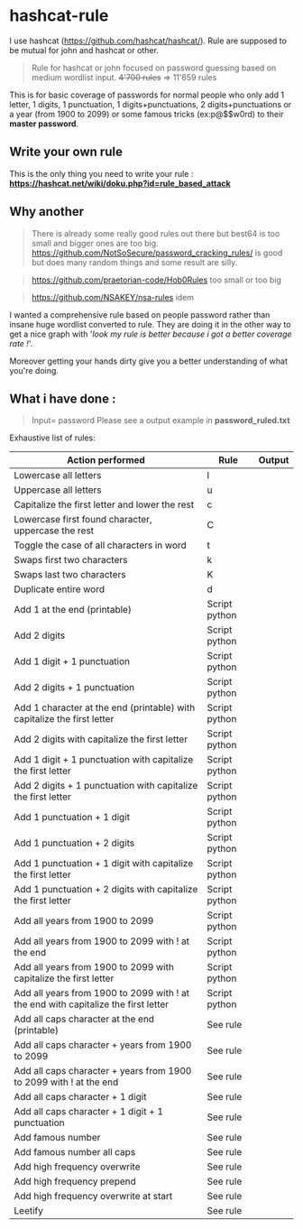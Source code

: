 # hashcat-rule
I use hashcat (https://github.com/hashcat/hashcat/).
Rule are supposed to be mutual for john and hashcat or other.

> Rule for hashcat or john focused on password guessing based on medium wordlist input. ~~4'700 rules~~ => 11'659 rules

This is for basic coverage of passwords for normal people who only add 1 letter, 1 digits, 1 punctuation, 1 digits+punctuations, 2 digits+punctuations or a year (from 1900 to 2099) or some famous tricks (ex:p@$$w0rd) to their **master password**.

## Write your own rule

This is the only thing you need to write your rule : **https://hashcat.net/wiki/doku.php?id=rule_based_attack**

## Why another
> There is already some really good rules out there but best64 is too small and bigger ones are too big.
https://github.com/NotSoSecure/password_cracking_rules/ is good but does many random things and some result are silly.

> https://github.com/praetorian-code/Hob0Rules too small or too big

> https://github.com/NSAKEY/nsa-rules idem

I wanted a comprehensive rule based on people password rather than insane huge wordlist converted to rule. They are doing it in the other way to get a nice graph with '*look my rule is better because i got a better coverage rate !*'.


Moreover getting your hands dirty give you a better understanding of what you're doing.

## What i have done : 

> Input= password
> Please see a output example in **password_ruled.txt**

Exhaustive list of rules:

Action performed | Rule | Output 
-----|-------|-------
Lowercase all letters	 | l | 
Uppercase all letters	 | u | 
Capitalize the first letter and lower the rest | c | 
Lowercase first found character, uppercase the rest | C | 
Toggle the case of all characters in word | t | 
Swaps first two characters	 | k | 
Swaps last two characters | K | 
Duplicate entire word	 | d | 
Add 1  at the end (printable) | Script python | 
Add 2 digits |Script python | 
Add 1 digit + 1 punctuation | Script python | 
Add 2 digits + 1 punctuation | Script python | 
Add 1 character at the end (printable) with capitalize the first letter | Script python | 
Add 2 digits with capitalize the first letter| Script python | 
Add 1 digit + 1 punctuation with capitalize the first letter| Script python | 
Add 2 digits + 1 punctuation with capitalize the first letter| Script python | 
Add 1 punctuation + 1 digit | Script python | 
Add 1 punctuation + 2 digits | Script python | 
Add 1 punctuation + 1 digit with capitalize the first letter| Script python | 
Add 1 punctuation + 2 digits with capitalize the first letter| Script python | 
Add all years from 1900 to 2099 | Script python | 
Add all years from 1900 to 2099 with ! at the end | Script python | 
Add all years from 1900 to 2099 with capitalize the first letter|Script python | 
Add all years from 1900 to 2099 with ! at the end with capitalize the first letter|Script python | 
Add all caps character at the end (printable) | See rule| 
Add all caps character + years from 1900 to 2099 | See rule| 
Add all caps character + years from 1900 to 2099 with ! at the end | See rule| 
Add all caps character + 1 digit | See rule| 
Add all caps character + 1 digit + 1 punctuation | See rule| 
Add famous number | See rule | 
Add famous number all caps| See rule | 
Add high frequency overwrite | See rule | 
Add high frequency prepend | See rule | 
Add high frequency overwrite at start | See rule | 
Leetify | See rule | 


